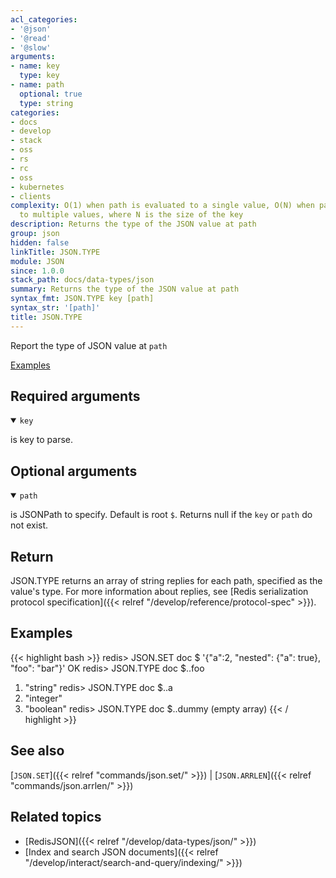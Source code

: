 ```yaml
---
acl_categories:
- '@json'
- '@read'
- '@slow'
arguments:
- name: key
  type: key
- name: path
  optional: true
  type: string
categories:
- docs
- develop
- stack
- oss
- rs
- rc
- oss
- kubernetes
- clients
complexity: O(1) when path is evaluated to a single value, O(N) when path is evaluated
  to multiple values, where N is the size of the key
description: Returns the type of the JSON value at path
group: json
hidden: false
linkTitle: JSON.TYPE
module: JSON
since: 1.0.0
stack_path: docs/data-types/json
summary: Returns the type of the JSON value at path
syntax_fmt: JSON.TYPE key [path]
syntax_str: '[path]'
title: JSON.TYPE
---
```

Report the type of JSON value at `path`

[Examples](#examples)

## Required arguments

<details open><summary><code>key</code></summary> 

is key to parse.
</details>

## Optional arguments

<details open><summary><code>path</code></summary> 

is JSONPath to specify. Default is root `$`. Returns null if the `key` or `path` do not exist.

</details>

## Return

JSON.TYPE returns an array of string replies for each path, specified as the value's type.
For more information about replies, see [Redis serialization protocol specification]({{< relref "/develop/reference/protocol-spec" >}}).

## Examples

{{< highlight bash >}}
redis> JSON.SET doc $ '{"a":2, "nested": {"a": true}, "foo": "bar"}'
OK
redis> JSON.TYPE doc $..foo
1) "string"
redis> JSON.TYPE doc $..a
1) "integer"
2) "boolean"
redis> JSON.TYPE doc $..dummy
(empty array)
{{< / highlight >}}

## See also

[`JSON.SET`]({{< relref "commands/json.set/" >}}) | [`JSON.ARRLEN`]({{< relref "commands/json.arrlen/" >}}) 

## Related topics

* [RedisJSON]({{< relref "/develop/data-types/json/" >}})
* [Index and search JSON documents]({{< relref "/develop/interact/search-and-query/indexing/" >}})
